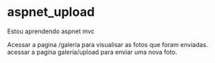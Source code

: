 # aspnet_upload
Estou aprendendo aspnet mvc

Acessar a pagina /galeria para visualisar as fotos que foram enviadas.
acessar a pagina galeria/upload para enviar uma nova foto.
